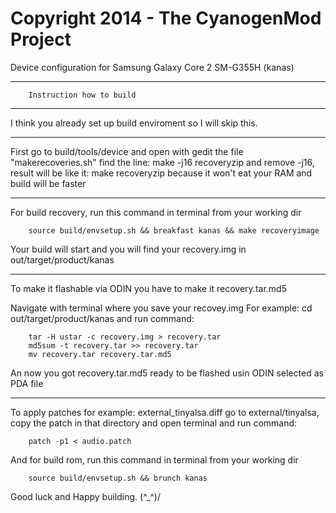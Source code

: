 Copyright 2014 - The CyanogenMod Project
===================================

Device configuration for Samsung Galaxy Core 2 SM-G355H (kanas)

---

		Instruction how to build

---

I think you already set up build enviroment so I will skip this.

---

First go to build/tools/device and open with gedit the file "makerecoveries.sh"
find the line:
		make -j16 recoveryzip
and remove -j16, result will be like it:
		make recoveryzip
because it won't eat your RAM and build will be faster

---

For build recovery, run this command in terminal from your working dir 

		source build/envsetup.sh && breakfast kanas && make recoveryimage

Your build will start and you will find your recovery.img in out/target/product/kanas

---

To make it flashable via ODIN you have to make it recovery.tar.md5

Navigate with terminal where you save your recovey.img
For example: cd out/target/product/kanas
and run command:

		tar -H ustar -c recovery.img > recovery.tar
		md5sum -t recovery.tar >> recovery.tar
		mv recovery.tar recovery.tar.md5

An now you got recovery.tar.md5 ready to be flashed usin ODIN selected as PDA file

---

To apply patches for example: external_tinyalsa.diff
go to external/tinyalsa, copy the patch in that directory and open terminal
and run command:

		patch -p1 < audio.patch

And for build rom, run this command in terminal from your working dir 

		source build/envsetup.sh && brunch kanas

Good luck and Happy building. (^_^)/
